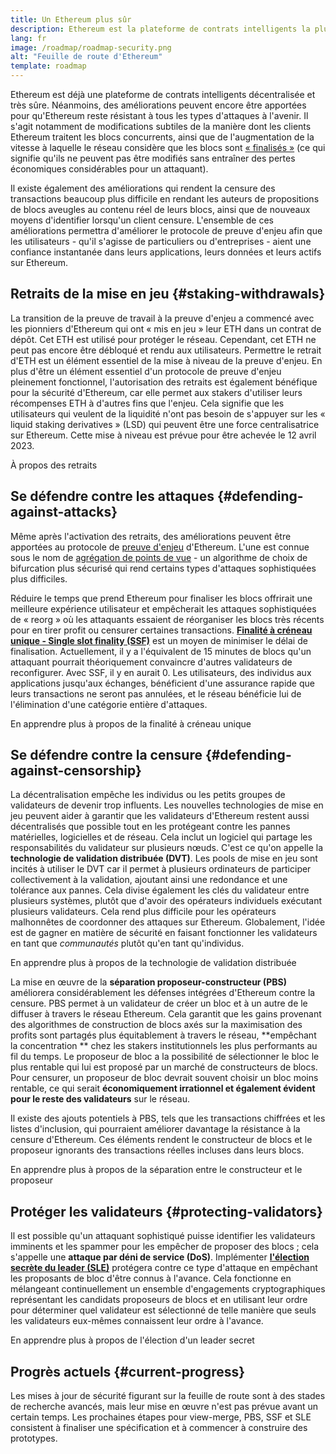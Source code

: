 ```yaml
---
title: Un Ethereum plus sûr
description: Ethereum est la plateforme de contrats intelligents la plus sûre et la plus décentralisée qui existe. Cependant, des améliorations peuvent encore être apportées pour qu'Ethereum reste résistant à tout niveau d'attaque à l'avenir.
lang: fr
image: /roadmap/roadmap-security.png
alt: "Feuille de route d'Ethereum"
template: roadmap
---
```


Ethereum est déjà une plateforme de contrats intelligents décentralisée et très sûre. Néanmoins, des améliorations peuvent encore être apportées pour qu'Ethereum reste résistant à tous les types d'attaques à l'avenir. Il s'agit notamment de modifications subtiles de la manière dont les clients Ethereum traitent les blocs concurrents, ainsi que de l'augmentation de la vitesse à laquelle le réseau considère que les blocs sont [« finalisés »](/developers/docs/consensus-mechanisms/pos/#finality) (ce qui signifie qu'ils ne peuvent pas être modifiés sans entraîner des pertes économiques considérables pour un attaquant).

Il existe également des améliorations qui rendent la censure des transactions beaucoup plus difficile en rendant les auteurs de propositions de blocs aveugles au contenu réel de leurs blocs, ainsi que de nouveaux moyens d'identifier lorsqu'un client censure. L'ensemble de ces améliorations permettra d'améliorer le protocole de preuve d'enjeu afin que les utilisateurs - qu'il s'agisse de particuliers ou d'entreprises - aient une confiance instantanée dans leurs applications, leurs données et leurs actifs sur Ethereum.

## Retraits de la mise en jeu \{#staking-withdrawals}

La transition de la preuve de travail à la preuve d'enjeu a commencé avec les pionniers d'Ethereum qui ont « mis en jeu » leur ETH dans un contrat de dépôt. Cet ETH est utilisé pour protéger le réseau. Cependant, cet ETH ne peut pas encore être débloqué et rendu aux utilisateurs. Permettre le retrait d'ETH est un élément essentiel de la mise à niveau de la preuve d'enjeu. En plus d'être un élément essentiel d'un protocole de preuve d'enjeu pleinement fonctionnel, l'autorisation des retraits est également bénéfique pour la sécurité d'Ethereum, car elle permet aux stakers d'utiliser leurs récompenses ETH à d'autres fins que l'enjeu. Cela signifie que les utilisateurs qui veulent de la liquidité n'ont pas besoin de s'appuyer sur les « liquid staking derivatives » (LSD) qui peuvent être une force centralisatrice sur Ethereum. Cette mise à niveau est prévue pour être achevée le 12 avril 2023.

<ButtonLink variant="outline-color" to="/staking/withdrawals/">À propos des retraits</ButtonLink>

## Se défendre contre les attaques \{#defending-against-attacks}

Même après l'activation des retraits, des améliorations peuvent être apportées au protocole de [preuve d'enjeu](/developers/docs/consensus-mechanisms/pos/) d'Ethereum. L'une est connue sous le nom de [agrégation de points de vue](https://ethresear.ch/t/view-merge-as-a-replacement-for-proposer-boost/13739) - un algorithme de choix de bifurcation plus sécurisé qui rend certains types d'attaques sophistiquées plus difficiles.

Réduire le temps que prend Ethereum pour finaliser les blocs offrirait une meilleure expérience utilisateur et empêcherait les attaques sophistiquées de « reorg » où les attaquants essaient de réorganiser les blocs très récents pour en tirer profit ou censurer certaines transactions. [**Finalité à créneau unique - Single slot finality (SSF)**](/roadmap/single-slot-finality/) est un moyen de minimiser le délai de finalisation. Actuellement, il y a l'équivalent de 15 minutes de blocs qu'un attaquant pourrait théoriquement convaincre d'autres validateurs de reconfigurer. Avec SSF, il y en aurait 0. Les utilisateurs, des individus aux applications jusqu'aux échanges, bénéficient d'une assurance rapide que leurs transactions ne seront pas annulées, et le réseau bénéficie lui de l'élimination d'une catégorie entière d'attaques.

<ButtonLink variant="outline-color" to="/roadmap/single-slot-finality/">En apprendre plus à propos de la finalité à créneau unique</ButtonLink>

## Se défendre contre la censure \{#defending-against-censorship}

La décentralisation empêche les individus ou les petits groupes de validateurs de devenir trop influents. Les nouvelles technologies de mise en jeu peuvent aider à garantir que les validateurs d'Ethereum restent aussi décentralisés que possible tout en les protégeant contre les pannes matérielles, logicielles et de réseau. Cela inclut un logiciel qui partage les responsabilités du validateur sur plusieurs nœuds. C'est ce qu'on appelle la **technologie de validation distribuée (DVT)**. Les pools de mise en jeu sont incités à utiliser le DVT car il permet à plusieurs ordinateurs de participer collectivement à la validation, ajoutant ainsi une redondance et une tolérance aux pannes. Cela divise également les clés du validateur entre plusieurs systèmes, plutôt que d'avoir des opérateurs individuels exécutant plusieurs validateurs. Cela rend plus difficile pour les opérateurs malhonnêtes de coordonner des attaques sur Ethereum. Globalement, l'idée est de gagner en matière de sécurité en faisant fonctionner les validateurs en tant que _communautés_ plutôt qu'en tant qu'individus.

<ButtonLink variant="outline-color" to="/staking/dvt/">En apprendre plus à propos de la technologie de validation distribuée</ButtonLink>

La mise en œuvre de la **séparation proposeur-constructeur (PBS)** améliorera considérablement les défenses intégrées d'Ethereum contre la censure. PBS permet à un validateur de créer un bloc et à un autre de le diffuser à travers le réseau Ethereum. Cela garantit que les gains provenant des algorithmes de construction de blocs axés sur la maximisation des profits sont partagés plus équitablement à travers le réseau, **empêchant la concentration ** chez les stakers institutionnels les plus performants au fil du temps. Le proposeur de bloc a la possibilité de sélectionner le bloc le plus rentable qui lui est proposé par un marché de constructeurs de blocs. Pour censurer, un proposeur de bloc devrait souvent choisir un bloc moins rentable, ce qui serait **économiquement irrationnel et également évident pour le reste des validateurs** sur le réseau.

Il existe des ajouts potentiels à PBS, tels que les transactions chiffrées et les listes d'inclusion, qui pourraient améliorer davantage la résistance à la censure d'Ethereum. Ces éléments rendent le constructeur de blocs et le proposeur ignorants des transactions réelles incluses dans leurs blocs.

<ButtonLink variant="outline-color" to="/roadmap/pbs/">En apprendre plus à propos de la séparation entre le constructeur et le proposeur</ButtonLink>

## Protéger les validateurs \{#protecting-validators}

Il est possible qu'un attaquant sophistiqué puisse identifier les validateurs imminents et les spammer pour les empêcher de proposer des blocs ; cela s'appelle une **attaque par déni de service (DoS)**. Implémenter [**l'élection secrète du leader (SLE)**](/roadmap/secret-leader-election) protégera contre ce type d'attaque en empêchant les proposants de bloc d'être connus à l'avance. Cela fonctionne en mélangeant continuellement un ensemble d'engagements cryptographiques représentant les candidats proposeurs de blocs et en utilisant leur ordre pour déterminer quel validateur est sélectionné de telle manière que seuls les validateurs eux-mêmes connaissent leur ordre à l'avance.

<ButtonLink variant="outline-color" to="/roadmap/secret-leader-election">En apprendre plus à propos de l'élection d'un leader secret</ButtonLink>

## Progrès actuels \{#current-progress}

Les mises à jour de sécurité figurant sur la feuille de route sont à des stades de recherche avancés, mais leur mise en œuvre n'est pas prévue avant un certain temps. Les prochaines étapes pour view-merge, PBS, SSF et SLE consistent à finaliser une spécification et à commencer à construire des prototypes.
